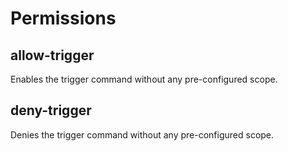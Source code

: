 # Permissions

## allow-trigger

Enables the trigger command without any pre-configured scope.

## deny-trigger

Denies the trigger command without any pre-configured scope.

